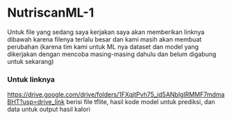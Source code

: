 # NutriscanML-1

Untuk file yang sedang saya kerjakan saya akan memberikan linknya dibawah karena filenya terlalu besar dan kami masih akan membuat perubahan (karena tim kami untuk ML nya dataset dan model yang dikerjakan dengan mencoba masing-masing dahulu dan belum digabung untuk sekarang) 

### Untuk linknya

https://drive.google.com/drive/folders/1FXqjtPvh75_id5ANblgIRMMF7mdmaBHT?usp=drive_link
berisi file tflite, hasil kode model untuk prediksi, dan data untuk output hasil kalori




